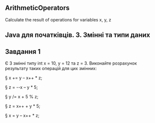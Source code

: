 ## ArithmeticOperators
Calculate the result of operations for variables x, y, z
## Java для початківців. 3. Змінні та типи даних

## Завдання 1
Є 3 змінні типу int x = 10, y = 12 та z = 3. Виконайте розрахунок результату таких операцій для цих змінних: 

§  x += y – x++ * z;

§  z = --x – y * 5;

§  y /= x + 5 % z;

§  z = x++ + y * 5;

§  x = y – x++ * z;
